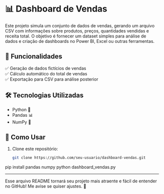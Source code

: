 # 📊 Dashboard de Vendas  

Este projeto simula um conjunto de dados de vendas, gerando um arquivo CSV com informações sobre produtos, preços, quantidades vendidas e receita total. O objetivo é fornecer um dataset simples para análise de dados e criação de dashboards no Power BI, Excel ou outras ferramentas.  

## 🚀 Funcionalidades  
✅ Geração de dados fictícios de vendas  
✅ Cálculo automático do total de vendas  
✅ Exportação para CSV para análise posterior  

## 🛠 Tecnologias Utilizadas  
- Python 🐍  
- Pandas 📊  
- NumPy 🔢  

## 📂 Como Usar  
1. Clone este repositório:  
   ```bash
   git clone https://github.com/seu-usuario/dashboard-vendas.git

pip install pandas numpy
python dashboard_vendas.py

---

Esse arquivo README tornará seu projeto mais atraente e fácil de entender no GitHub! Me avise se quiser ajustes. 🚀
